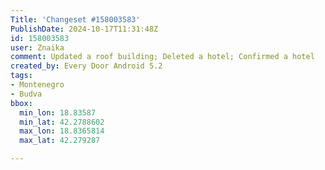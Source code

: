 ```yaml
---
Title: 'Changeset #158003583'
PublishDate: 2024-10-17T11:31:48Z
id: 158003583
user: Znaika
comment: Updated a roof building; Deleted a hotel; Confirmed a hotel
created_by: Every Door Android 5.2
tags:
- Montenegro
- Budva
bbox:
  min_lon: 18.83587
  min_lat: 42.2788602
  max_lon: 18.8365814
  max_lat: 42.279287

---
```

